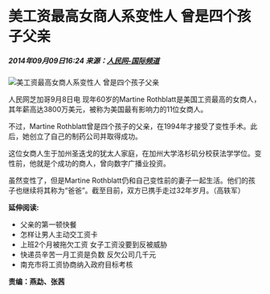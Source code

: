 # 美工资最高女商人系变性人 曾是四个孩子父亲

##### 2014年09月09日16:24 来源：[人民网-国际频道](http://world.people.com.cn/) 

![美工资最高女商人系变性人 曾是四个孩子父亲](http://58.68.146.78/index/?cid=&catalogs=241376&keyword=&refer=)

人民网芝加哥9月8日电 现年60岁的Martine Rothblatt是美国工资最高的女商人，其年薪高达3800万美元，被称为美国最有影响力的11位女商人。

不过，Martine Rothblatt曾是四个孩子的父亲，在1994年才接受了变性手术。此后，她创立了自己的制药公司并取得成功。

这位女商人生于加州圣迭戈的犹太人家庭，在加州大学洛杉矶分校获法学学位。变性前，他就是个成功的商人，曾向数字广播业投资。

虽然变性了，但是Martine Rothblatt仍和自己变性前的妻子一起生活。他们的孩子也继续将其称为“爸爸”。截至目前，双方已携手走过32年岁月。（高轶军）

**延伸阅读:**

- 父亲的第一顿快餐
- 怎样让男人主动交工资卡
- 上班2个月被拖欠工资 女子工资没要到反被威胁
- 快递员辛苦一月工资是负数 反欠公司几千元
- 南充市将工资协商纳入政府目标考核

**责编：燕勐、张茜**